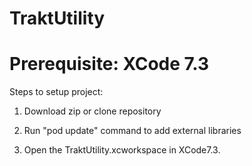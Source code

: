 # TraktUtility

# Prerequisite: XCode 7.3

Steps to setup project:

1) Download zip or clone repository

2) Run "pod update" command to add external libraries

3) Open the TraktUtility.xcworkspace in XCode7.3.
